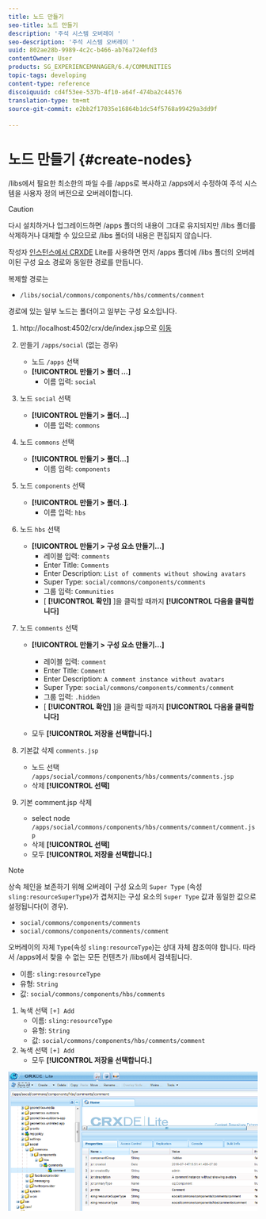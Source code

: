```yaml
---
title: 노드 만들기
seo-title: 노드 만들기
description: '주석 시스템 오버레이 '
seo-description: '주석 시스템 오버레이 '
uuid: 802ae28b-9989-4c2c-b466-ab76a724efd3
contentOwner: User
products: SG_EXPERIENCEMANAGER/6.4/COMMUNITIES
topic-tags: developing
content-type: reference
discoiquuid: cd4f53ee-537b-4f10-a64f-474ba2c44576
translation-type: tm+mt
source-git-commit: e2bb2f17035e16864b1dc54f5768a99429a3dd9f

---
```



# 노드 만들기 {#create-nodes}

/libs에서 필요한 최소한의 파일 수를 /apps로 복사하고 /apps에서 수정하여 주석 시스템을 사용자 정의 버전으로 오버레이합니다.

>[!CAUTION]
>
>다시 설치하거나 업그레이드하면 /apps 폴더의 내용이 그대로 유지되지만 /libs 폴더를 삭제하거나 대체할 수 있으므로 /libs 폴더의 내용은 편집되지 않습니다.

작성자 [인스턴스에서 CRXDE](../../help/sites-developing/developing-with-crxde-lite.md) Lite를 사용하면 먼저 /apps 폴더에 /libs 폴더의 오버레이된 구성 요소 경로와 동일한 경로를 만듭니다.

복제할 경로는

* `/libs/social/commons/components/hbs/comments/comment`

경로에 있는 일부 노드는 폴더이고 일부는 구성 요소입니다.

1. http://localhost:4502/crx/de/index.jsp으로 [이동](http://localhost:4502/crx/de/index.jsp)
1. 만들기 `/apps/social` (없는 경우)
   * 노드 `/apps` 선택
   * **[!UICONTROL 만들기 > 폴더 ...]**
      * 이름 입력: `social`
1. 노드 `social` 선택
   * **[!UICONTROL 만들기 > 폴더...]**
      * 이름 입력: `commons`
1. 노드 `commons` 선택
   * **[!UICONTROL 만들기 > 폴더...]**
      * 이름 입력: `components`
1. 노드 `components` 선택
   * **[!UICONTROL 만들기 > 폴더..]**.
      * 이름 입력: `hbs`
1. 노드 `hbs` 선택
   * **[!UICONTROL 만들기 > 구성 요소 만들기...]**
      * 레이블 입력: `comments`
      * Enter Title: `Comments`
      * Enter Description: `List of comments without showing avatars`
      * Super Type: `social/commons/components/comments`
      * 그룹 입력: `Communities`
      * [ **[!UICONTROL 확인]** ]을 클릭할 때까지 **[!UICONTROL 다음을 클릭합니다]**
1. 노드 `comments` 선택

   * **[!UICONTROL 만들기 > 구성 요소 만들기...]**

      * 레이블 입력: `comment`
      * Enter Title: `Comment`
      * Enter Description: `A comment instance without avatars`
      * Super Type: `social/commons/components/comments/comment`
      * 그룹 입력: `.hidden`
      * [ **[!UICONTROL 확인]** ]을 클릭할 때까지 **[!UICONTROL 다음을 클릭합니다]**
   * 모두 **[!UICONTROL 저장을 선택합니다.]**
1. 기본값 삭제 `comments.jsp`
   * 노드 선택 `/apps/social/commons/components/hbs/comments/comments.jsp`
   * 삭제 **[!UICONTROL 선택]**
1. 기본 comment.jsp 삭제
   * select node `/apps/social/commons/components/hbs/comments/comment/comment.jsp`
   * 삭제 **[!UICONTROL 선택]**
   * 모두 **[!UICONTROL 저장을 선택합니다.]**

>[!NOTE]
>
>상속 체인을 보존하기 위해 오버레이 구성 요소의 `Super Type` (속성 `sling:resourceSuperType`)가 겹쳐지는 구성 요소의 `Super Type` 값과 동일한 값으로 설정됩니다(이 경우).
>
>* `social/commons/components/comments`
>* `social/commons/components/comments/comment`
>



오버레이의 자체 `Type`(속성 `sling:resourceType`)는 상대 자체 참조여야 합니다. 따라서 /apps에서 찾을 수 없는 모든 컨텐츠가 /libs에서 검색됩니다.
* 이름: `sling:resourceType`
* 유형: `String`
* 값: `social/commons/components/hbs/comments`

1. 녹색 선택 `[+] Add`
   * 이름: `sling:resourceType`
   * 유형: `String`
   * 값: `social/commons/components/hbs/comments/comment`
1. 녹색 선택 `[+] Add`
   * 모두 **[!UICONTROL 저장을 선택합니다.]**

![chlimage_1-4](assets/chlimage_1-4.png)

